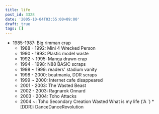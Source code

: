 ```yaml
---
title: life
post_id: 3328
date: '2005-10-04T03:55:00+09:00'
draft: true
tags: []
---
```


*   1985-1987: Big rimman crap
    *   1988 - 1992: Mini 4 Wrecked Person
    *   1990 - 1993: Plastic model waste
    *   1992 ~ 1995: Manga drawn crap
    *   1994 - 1998: N88 BASIC scraps
    *   1998 ~ 1999: readers' stadium vanity
    *   1998 - 2000: beatmania, DDR scraps
    *   1999 ~ 2000: Internet cafe disappeared
    *   2001 - 2003: The Wasted Beast
    *   2002 - 2003: Ragnarok Onnard
    *   2003 - 2004: Toho Attacks
    *   2004 ~: Toho Secondary Creation Wasted What is my life ('A `) * \[DDR\]: DanceDanceRevolution
